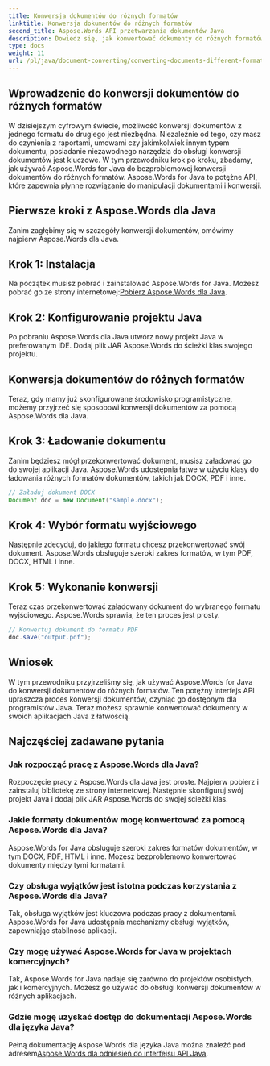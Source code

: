```yaml
---
title: Konwersja dokumentów do różnych formatów
linktitle: Konwersja dokumentów do różnych formatów
second_title: Aspose.Words API przetwarzania dokumentów Java
description: Dowiedz się, jak konwertować dokumenty do różnych formatów za pomocą Aspose.Words for Java. Przewodnik krok po kroku dotyczący wydajnej konwersji dokumentów.
type: docs
weight: 11
url: /pl/java/document-converting/converting-documents-different-formats/
---
```


## Wprowadzenie do konwersji dokumentów do różnych formatów

W dzisiejszym cyfrowym świecie, możliwość konwersji dokumentów z jednego formatu do drugiego jest niezbędna. Niezależnie od tego, czy masz do czynienia z raportami, umowami czy jakimkolwiek innym typem dokumentu, posiadanie niezawodnego narzędzia do obsługi konwersji dokumentów jest kluczowe. W tym przewodniku krok po kroku, zbadamy, jak używać Aspose.Words for Java do bezproblemowej konwersji dokumentów do różnych formatów. Aspose.Words for Java to potężne API, które zapewnia płynne rozwiązanie do manipulacji dokumentami i konwersji.

## Pierwsze kroki z Aspose.Words dla Java

Zanim zagłębimy się w szczegóły konwersji dokumentów, omówimy najpierw Aspose.Words dla Java.

## Krok 1: Instalacja

 Na początek musisz pobrać i zainstalować Aspose.Words for Java. Możesz pobrać go ze strony internetowej:[Pobierz Aspose.Words dla Java](https://releases.aspose.com/words/java/).

## Krok 2: Konfigurowanie projektu Java

Po pobraniu Aspose.Words dla Java utwórz nowy projekt Java w preferowanym IDE. Dodaj plik JAR Aspose.Words do ścieżki klas swojego projektu.

## Konwersja dokumentów do różnych formatów

Teraz, gdy mamy już skonfigurowane środowisko programistyczne, możemy przyjrzeć się sposobowi konwersji dokumentów za pomocą Aspose.Words dla Java.

## Krok 3: Ładowanie dokumentu

Zanim będziesz mógł przekonwertować dokument, musisz załadować go do swojej aplikacji Java. Aspose.Words udostępnia łatwe w użyciu klasy do ładowania różnych formatów dokumentów, takich jak DOCX, PDF i inne.

```java
// Załaduj dokument DOCX
Document doc = new Document("sample.docx");
```

## Krok 4: Wybór formatu wyjściowego

Następnie zdecyduj, do jakiego formatu chcesz przekonwertować swój dokument. Aspose.Words obsługuje szeroki zakres formatów, w tym PDF, DOCX, HTML i inne.

## Krok 5: Wykonanie konwersji

Teraz czas przekonwertować załadowany dokument do wybranego formatu wyjściowego. Aspose.Words sprawia, że ten proces jest prosty.

```java
// Konwertuj dokument do formatu PDF
doc.save("output.pdf");
```

## Wniosek

W tym przewodniku przyjrzeliśmy się, jak używać Aspose.Words for Java do konwersji dokumentów do różnych formatów. Ten potężny interfejs API upraszcza proces konwersji dokumentów, czyniąc go dostępnym dla programistów Java. Teraz możesz sprawnie konwertować dokumenty w swoich aplikacjach Java z łatwością.

## Najczęściej zadawane pytania

### Jak rozpocząć pracę z Aspose.Words dla Java?

Rozpoczęcie pracy z Aspose.Words dla Java jest proste. Najpierw pobierz i zainstaluj bibliotekę ze strony internetowej. Następnie skonfiguruj swój projekt Java i dodaj plik JAR Aspose.Words do swojej ścieżki klas.

### Jakie formaty dokumentów mogę konwertować za pomocą Aspose.Words dla Java?

Aspose.Words for Java obsługuje szeroki zakres formatów dokumentów, w tym DOCX, PDF, HTML i inne. Możesz bezproblemowo konwertować dokumenty między tymi formatami.

### Czy obsługa wyjątków jest istotna podczas korzystania z Aspose.Words dla Java?

Tak, obsługa wyjątków jest kluczowa podczas pracy z dokumentami. Aspose.Words for Java udostępnia mechanizmy obsługi wyjątków, zapewniając stabilność aplikacji.

### Czy mogę używać Aspose.Words for Java w projektach komercyjnych?

Tak, Aspose.Words for Java nadaje się zarówno do projektów osobistych, jak i komercyjnych. Możesz go używać do obsługi konwersji dokumentów w różnych aplikacjach.

### Gdzie mogę uzyskać dostęp do dokumentacji Aspose.Words dla języka Java?

 Pełną dokumentację Aspose.Words dla języka Java można znaleźć pod adresem[Aspose.Words dla odniesień do interfejsu API Java](https://reference.aspose.com/words/java/).